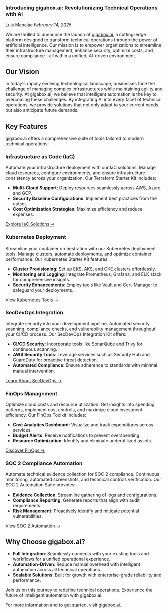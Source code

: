 ### Introducing gigabox.ai: Revolutionizing Technical Operations with AI
Luis Manalac
*February 14, 2025*

We are thrilled to announce the launch of [gigabox.ai](https://www.gigabox.ai), a cutting-edge platform designed to transform technical operations through the power of artificial intelligence. Our mission is to empower organizations to streamline their infrastructure management, enhance security, optimize costs, and ensure compliance—all within a unified, AI-driven environment.

## Our Vision

In today's rapidly evolving technological landscape, businesses face the challenge of managing complex infrastructures while maintaining agility and security. At gigabox.ai, we believe that intelligent automation is the key to overcoming these challenges. By integrating AI into every facet of technical operations, we provide solutions that not only adapt to your current needs but also anticipate future demands.

## Key Features

gigabox.ai offers a comprehensive suite of tools tailored to modern technical operations:

### Infrastructure as Code (IaC)

Automate your infrastructure deployment with our IaC solutions. Manage cloud resources, configure environments, and ensure infrastructure consistency across your organization. Our Terraform Starter Kit includes:

- **Multi-Cloud Support**: Deploy resources seamlessly across AWS, Azure, and GCP.
- **Security Baseline Configurations**: Implement best practices from the outset.
- **Cost Optimization Strategies**: Maximize efficiency and reduce expenses.

[Explore IaC Solutions →](https://www.gigabox.ai/ops/iac)

### Kubernetes Deployment

Streamline your container orchestration with our Kubernetes deployment tools. Manage clusters, automate deployments, and optimize container performance. Our Kubernetes Starter Kit features:

- **Cluster Provisioning**: Set up EKS, AKS, and GKE clusters effortlessly.
- **Monitoring and Logging**: Integrate Prometheus, Grafana, and ELK stack for comprehensive insights.
- **Security Enhancements**: Employ tools like Vault and Cert-Manager to safeguard your deployments.

[View Kubernetes Tools →](https://www.gigabox.ai/ops/kubernetes)

### SecDevOps Integration

Integrate security into your development pipeline. Automated security scanning, compliance checks, and vulnerability management throughout your CI/CD process. Our SecDevOps Integration Kit offers:

- **CI/CD Security**: Incorporate tools like SonarQube and Trivy for continuous scanning.
- **AWS Security Tools**: Leverage services such as Security Hub and GuardDuty for proactive threat detection.
- **Automated Compliance**: Ensure adherence to standards with minimal manual intervention.

[Learn About SecDevOps →](https://www.gigabox.ai/ops/secdevops)

### FinOps Management

Optimize cloud costs and resource utilization. Get insights into spending patterns, implement cost controls, and maximize cloud investment efficiency. Our FinOps Toolkit includes:

- **Cost Analytics Dashboard**: Visualize and track expenditures across services.
- **Budget Alerts**: Receive notifications to prevent overspending.
- **Resource Optimization**: Identify and eliminate underutilized assets.

[Discover FinOps →](https://www.gigabox.ai/ops/finops)

### SOC 2 Compliance Automation

Automate technical evidence collection for SOC 2 compliance. Continuous monitoring, automated screenshots, and technical controls verification. Our SOC 2 Automation Suite provides:

- **Evidence Collection**: Streamline gathering of logs and configurations.
- **Compliance Reporting**: Generate reports that align with audit requirements.
- **Risk Management**: Proactively identify and mitigate potential vulnerabilities.

[View SOC 2 Automation →](https://www.gigabox.ai/ops/soc2)

## Why Choose gigabox.ai?

- **Full Integration**: Seamlessly connects with your existing tools and workflows for a unified operational experience.
- **Automation-Driven**: Reduce manual overhead with intelligent automation across all technical operations.
- **Scalable Solutions**: Built for growth with enterprise-grade reliability and performance.

Join us on this journey to redefine technical operations. Experience the future of intelligent automation with gigabox.ai.

For more information and to get started, visit [gigabox.ai](https://www.gigabox.ai).
